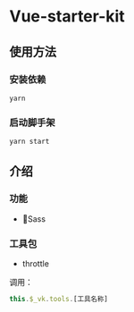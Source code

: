 # Vue-starter-kit
## 使用方法
### 安装依赖
```
yarn
```
### 启动脚手架
```
yarn start
```
## 介绍
### 功能
* Sass

### 工具包
* throttle

调用：
```javascript
this.$_vk.tools.[工具名称]
```


